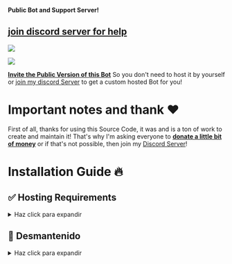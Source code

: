 <b>Public Bot and Support Server!</b>
## [join discord server for help](https://discord.gg/MCYVYNXKXj)
<a href=«https://discord.gg/MCYVYNXKXj»><img src=«https://media.discordapp.net/attachments/945572599528841226/952223857438236732/standard_1.gif»></a>

 <a href=«https://discord.gg/MCYVYNXKXj»><img src=«https://images-ext-2.discordapp.net/external/rnzY5yZkKupHmoaRX-t4FjDxR0RDCtdOUqahMq6faTQ/%3Fwidth%3D1043%26height%3D586/https/media.discordapp.net/attachments/916693816432537611/949638254636970034/CLAN.png»></a>

 
[**Invite the Public Version of this Bot**](https://milrato.milrato.dev) So you don't need to host it by yourself or [join my discord Server](https://discord.gg/milrato) to get a custom hosted Bot for you!


# Important notes and thank ❤️
First of all, thanks for using this Source Code, it was and is a ton of work to create and maintain it!
That's why I'm asking everyone to [**donate a little bit of money**](https://donate.milrato.dev) or if that's not possible, then join my [Discord Server](https://discord.gg/milrato)!

# Installation Guide 🔥

## ✅ Hosting Requirements

<details>
  <summary>Haz click para expandir</summary>

  * [nodejs](https://nodejs.org) version 16.6 or higher, i recommend the latest STABLE version
  * [python](https://python.org) version 3.8 o superior, para instalar la base de datos `enmap` (better-sqlite3)
  * ¡un VPS sería aconsejable, para que no tenga que mantener su pc/portátil/raspi 24/7 en línea! [haga clic aquí para una configuración debian](https://github.com/Tomato6966/Debian-Cheat-Sheet-Setup/wiki/)
  * Comprueba mi host recomendado: [BERO-HOST](https://bero.milrato.dev) y usa el código `milrato` para un OP VPS barato (kvm)
  * [Haga clic aquí para un enlace de pedido directo](https://bero-host.de/server/prepaid-kvm-rootserver-paket-mieten)
  * [Lavalink](https://github.com/lavalink-devs/Lavalink/releases)

</details>

## 🙌 Desmantenido

<details>
  <summary>Haz click para expandir</summary>

  1. Esta fue la última release de este proyecto, estamos manteniendo otro [Nuevo proyecto](https://github.com/Caletayo/Clan-sasukon)  
</details>
